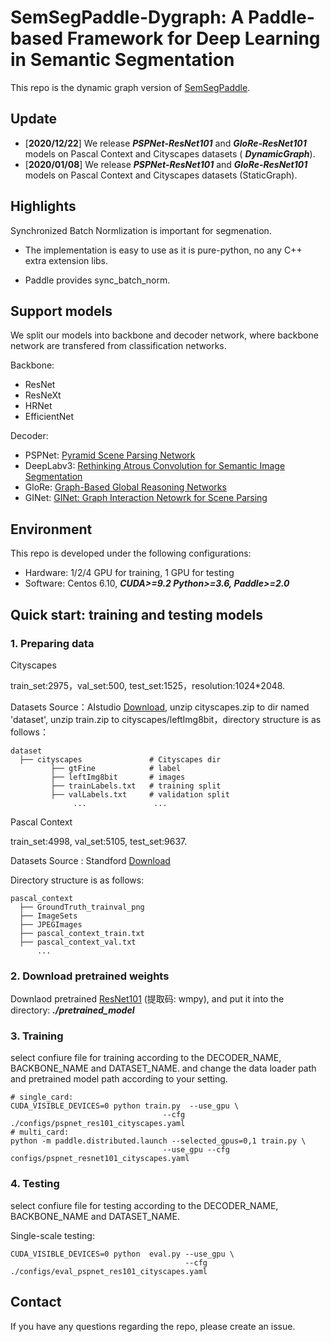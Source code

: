 # SemSegPaddle-Dygraph: A Paddle-based Framework for Deep Learning in Semantic Segmentation

This repo is the dynamic graph version of [SemSegPaddle](https://github.com/PaddlePaddle/Research/tree/master/CV/SemSegPaddle).

## Update

- [**2020/12/22**] We release ***PSPNet-ResNet101*** and ***GloRe-ResNet101*** models on Pascal Context and Cityscapes datasets ( ***DynamicGraph***).
- [**2020/01/08**] We release ***PSPNet-ResNet101*** and ***GloRe-ResNet101*** models on Pascal Context and Cityscapes datasets (StaticGraph).

  
## Highlights

Synchronized Batch Normlization is important for segmenation.
  - The implementation is easy to use as it is pure-python, no any C++ extra extension libs.
   
  - Paddle provides sync_batch_norm.
   
   
## Support models

We split our models into backbone and decoder network, where backbone network are transfered from classification networks.

Backbone:
  - ResNet
  - ResNeXt
  - HRNet
  - EfficientNet
  
Decoder:
  - PSPNet: [Pyramid Scene Parsing Network](http://openaccess.thecvf.com/content_cvpr_2017/papers/Zhao_Pyramid_Scene_Parsing_CVPR_2017_paper.pdf)
  - DeepLabv3: [Rethinking Atrous Convolution for Semantic Image Segmentation](https://arxiv.org/abs/1706.05587)
  - GloRe: [Graph-Based Global Reasoning Networks](http://openaccess.thecvf.com/content_CVPR_2019/papers/Chen_Graph-Based_Global_Reasoning_Networks_CVPR_2019_paper.pdf)
  - GINet: [GINet: Graph Interaction Netowrk for Scene Parsing](https://arxiv.org/pdf/2009.06160.pdf)
  



## Environment

This repo is developed under the following configurations:

 - Hardware: 1/2/4 GPU for training, 1 GPU for testing
 - Software: Centos 6.10, ***CUDA>=9.2 Python>=3.6, Paddle>=2.0***


## Quick start: training and testing models

### 1. Preparing data


Cityscapes

train_set:2975，val_set:500, test_set:1525，resolution:1024*2048.

Datasets Source：AIstudio  [Download](https://aistudio.baidu.com/aistudio/datasetDetail/11503), unzip cityscapes.zip to dir named 'dataset', unzip train.zip to cityscapes/leftImg8bit，directory structure is as follows：

```text
dataset
  ├── cityscapes               # Cityscapes dir
         ├── gtFine            # label
         ├── leftImg8bit       # images
         ├── trainLabels.txt   # training split
         ├── valLabels.txt     # validation split
              ...               ...
```

Pascal Context

train_set:4998, val_set:5105, test_set:9637.

Datasets Source : Standford  [Download](https://www.cs.stanford.edu/~roozbeh/pascal-context/)

Directory structure is as follows:

```text
pascal_context
  ├── GroundTruth_trainval_png
  ├── ImageSets
  ├── JPEGImages
  ├── pascal_context_train.txt
  ├── pascal_context_val.txt
      ...   
```
 
### 2. Download pretrained weights

Downlaod pretrained [ResNet101](https://pan.baidu.com/s/1rX5FEEjkPB5EObyd6LM-VQ) (提取码: wmpy), and put it into the directory: ***./pretrained_model***
  


### 3. Training

select confiure file for training according to the DECODER\_NAME, BACKBONE\_NAME and DATASET\_NAME. and change the data loader path and pretrained model path according to your setting.
```shell
# single_card:
CUDA_VISIBLE_DEVICES=0 python train.py  --use_gpu \
                                  --cfg ./configs/pspnet_res101_cityscapes.yaml 
# multi_card:
python -m paddle.distributed.launch --selected_gpus=0,1 train.py \
                                  --use_gpu --cfg configs/pspnet_resnet101_cityscapes.yaml
```

### 4. Testing 
select confiure file for testing according to the DECODER\_NAME, BACKBONE\_NAME and DATASET\_NAME.

Single-scale testing:
```shell
CUDA_VISIBLE_DEVICES=0 python  eval.py --use_gpu \
                                       --cfg ./configs/eval_pspnet_res101_cityscapes.yaml 
```


## Contact
If you have any questions regarding the repo, please create an issue.

